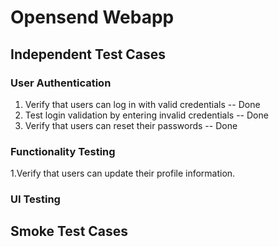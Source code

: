 # Opensend Webapp
## Independent Test Cases
### User Authentication
1. Verify that users can log in with valid credentials -- Done
2. Test login validation by entering invalid credentials -- Done
3. Verify that users can reset their passwords -- Done
### Functionality Testing
1.Verify that users can update their profile information.

### UI Testing

## Smoke Test Cases
